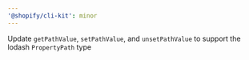 ```yaml
---
'@shopify/cli-kit': minor
---
```


Update `getPathValue`, `setPathValue`, and `unsetPathValue` to support the lodash `PropertyPath` type
